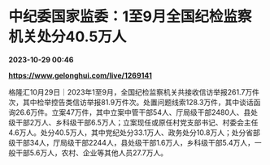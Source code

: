 # 中纪委国家监委：1至9月全国纪检监察机关处分40.5万人

**2023-10-29 00:46**

**https://www.gelonghui.com/live/1269141**

格隆汇10月29日｜2023年1至9月，全国纪检监察机关共接收信访举报261.7万件次，其中检举控告类信访举报81.9万件次。处置问题线索128.3万件，其中谈话函询26.6万件。立案47万件，其中立案中管干部54人、厅局级干部2480人、县处级干部2万人、乡科级干部6.5万人；立案现任或原任村党支部书记、村委会主任4.6万人。处分40.5万人，其中党纪处分33.1万人、政务处分10.8万人；处分省部级干部34人，厅局级干部2244人，县处级干部1.6万人，乡科级干部5.4万人，一般干部5.6万人，农村、企业等其他人员27.7万人。